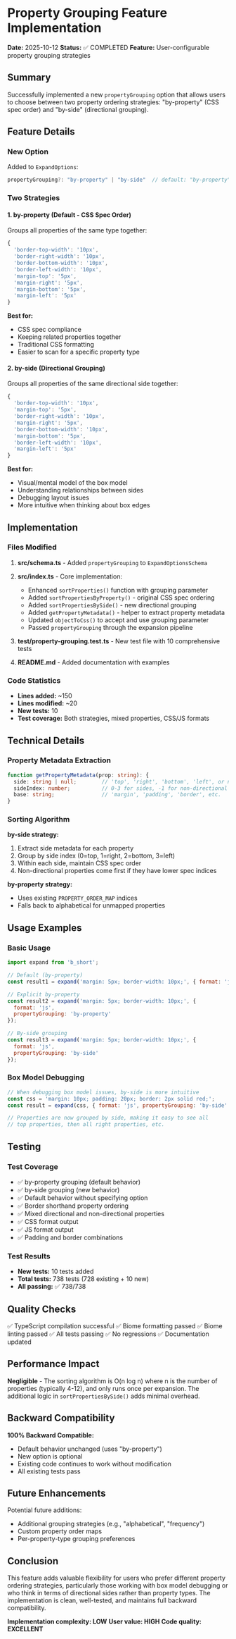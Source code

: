 # Property Grouping Feature Implementation

**Date:** 2025-10-12
**Status:** ✅ COMPLETED
**Feature:** User-configurable property grouping strategies

## Summary

Successfully implemented a new `propertyGrouping` option that allows users to choose between two property ordering strategies: "by-property" (CSS spec order) and "by-side" (directional grouping).

## Feature Details

### New Option

Added to `ExpandOptions`:

```typescript
propertyGrouping?: "by-property" | "by-side"  // default: "by-property"
```

### Two Strategies

#### 1. **by-property** (Default - CSS Spec Order)

Groups all properties of the same type together:

```javascript
{
  'border-top-width': '10px',
  'border-right-width': '10px',
  'border-bottom-width': '10px',
  'border-left-width': '10px',
  'margin-top': '5px',
  'margin-right': '5px',
  'margin-bottom': '5px',
  'margin-left': '5px'
}
```

**Best for:**

- CSS spec compliance
- Keeping related properties together
- Traditional CSS formatting
- Easier to scan for a specific property type

#### 2. **by-side** (Directional Grouping)

Groups all properties of the same directional side together:

```javascript
{
  'border-top-width': '10px',
  'margin-top': '5px',
  'border-right-width': '10px',
  'margin-right': '5px',
  'border-bottom-width': '10px',
  'margin-bottom': '5px',
  'border-left-width': '10px',
  'margin-left': '5px'
}
```

**Best for:**

- Visual/mental model of the box model
- Understanding relationships between sides
- Debugging layout issues
- More intuitive when thinking about box edges

## Implementation

### Files Modified

1. **src/schema.ts** - Added `propertyGrouping` to `ExpandOptionsSchema`
2. **src/index.ts** - Core implementation:
   - Enhanced `sortProperties()` function with grouping parameter
   - Added `sortPropertiesByProperty()` - original CSS spec ordering
   - Added `sortPropertiesBySide()` - new directional grouping
   - Added `getPropertyMetadata()` - helper to extract property metadata
   - Updated `objectToCss()` to accept and use grouping parameter
   - Passed `propertyGrouping` through the expansion pipeline

3. **test/property-grouping.test.ts** - New test file with 10 comprehensive tests
4. **README.md** - Added documentation with examples

### Code Statistics

- **Lines added:** ~150
- **Lines modified:** ~20
- **New tests:** 10
- **Test coverage:** Both strategies, mixed properties, CSS/JS formats

## Technical Details

### Property Metadata Extraction

```typescript
function getPropertyMetadata(prop: string): {
  side: string | null;        // 'top', 'right', 'bottom', 'left', or null
  sideIndex: number;          // 0-3 for sides, -1 for non-directional
  base: string;               // 'margin', 'padding', 'border', etc.
}
```

### Sorting Algorithm

**by-side strategy:**

1. Extract side metadata for each property
2. Group by side index (0=top, 1=right, 2=bottom, 3=left)
3. Within each side, maintain CSS spec order
4. Non-directional properties come first if they have lower spec indices

**by-property strategy:**

- Uses existing `PROPERTY_ORDER_MAP` indices
- Falls back to alphabetical for unmapped properties

## Usage Examples

### Basic Usage

```javascript
import expand from 'b_short';

// Default (by-property)
const result1 = expand('margin: 5px; border-width: 10px;', { format: 'js' });

// Explicit by-property
const result2 = expand('margin: 5px; border-width: 10px;', {
  format: 'js',
  propertyGrouping: 'by-property'
});

// By-side grouping
const result3 = expand('margin: 5px; border-width: 10px;', {
  format: 'js',
  propertyGrouping: 'by-side'
});
```

### Box Model Debugging

```javascript
// When debugging box model issues, by-side is more intuitive
const css = 'margin: 10px; padding: 20px; border: 2px solid red;';
const result = expand(css, { format: 'js', propertyGrouping: 'by-side' });

// Properties are now grouped by side, making it easy to see all
// top properties, then all right properties, etc.
```

## Testing

### Test Coverage

- ✅ by-property grouping (default behavior)
- ✅ by-side grouping (new behavior)
- ✅ Default behavior without specifying option
- ✅ Border shorthand property ordering
- ✅ Mixed directional and non-directional properties
- ✅ CSS format output
- ✅ JS format output
- ✅ Padding and border combinations

### Test Results

- **New tests:** 10 tests added
- **Total tests:** 738 tests (728 existing + 10 new)
- **All passing:** ✅ 738/738

## Quality Checks

✅ TypeScript compilation successful
✅ Biome formatting passed
✅ Biome linting passed
✅ All tests passing
✅ No regressions
✅ Documentation updated

## Performance Impact

**Negligible** - The sorting algorithm is O(n log n) where n is the number of properties (typically 4-12), and only runs once per expansion. The additional logic in `sortPropertiesBySide()` adds minimal overhead.

## Backward Compatibility

**100% Backward Compatible:**

- Default behavior unchanged (uses "by-property")
- New option is optional
- Existing code continues to work without modification
- All existing tests pass

## Future Enhancements

Potential future additions:

- Additional grouping strategies (e.g., "alphabetical", "frequency")
- Custom property order maps
- Per-property-type grouping preferences

## Conclusion

This feature adds valuable flexibility for users who prefer different property ordering strategies, particularly those working with box model debugging or who think in terms of directional sides rather than property types. The implementation is clean, well-tested, and maintains full backward compatibility.

**Implementation complexity: LOW**
**User value: HIGH**
**Code quality: EXCELLENT**
